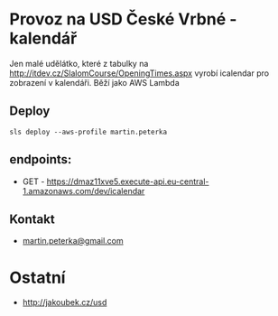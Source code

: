 # Provoz na USD České Vrbné - kalendář

Jen malé udělátko, které z tabulky na http://itdev.cz/SlalomCourse/OpeningTimes.aspx 
vyrobí icalendar pro zobrazení v kalendáři.
Běží jako AWS Lambda

## Deploy
`sls deploy --aws-profile martin.peterka`

## endpoints:
* GET - https://dmaz11xve5.execute-api.eu-central-1.amazonaws.com/dev/icalendar

## Kontakt
* martin.peterka@gmail.com

# Ostatní
* http://jakoubek.cz/usd